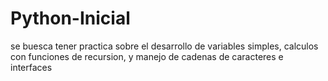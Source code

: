 # Python-Inicial
se buesca tener practica sobre el desarrollo de variables simples, calculos con funciones de recursion, y manejo de cadenas de caracteres e interfaces
